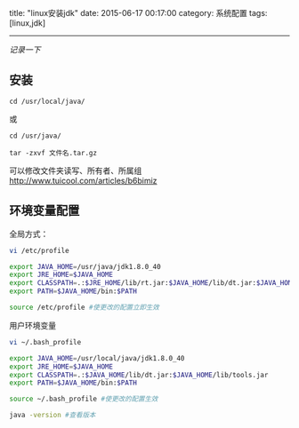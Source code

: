 title: "linux安装jdk"
date: 2015-06-17 00:17:00
category: 系统配置
tags: [linux,jdk]

---

*记录一下*

## 安装
    
    cd /usr/local/java/ 

或

    cd /usr/java/

    tar -zxvf 文件名.tar.gz

可以修改文件夹读写、所有者、所属组
http://www.tuicool.com/articles/b6bimiz

## 环境变量配置

全局方式：

```bash
vi /etc/profile

export JAVA_HOME=/usr/java/jdk1.8.0_40
export JRE_HOME=$JAVA_HOME
export CLASSPATH=.:$JRE_HOME/lib/rt.jar:$JAVA_HOME/lib/dt.jar:$JAVA_HOME/lib/tools.jar
export PATH=$JAVA_HOME/bin:$PATH

source /etc/profile #使更改的配置立即生效
```

用户环境变量

```bash
vi ~/.bash_profile

export JAVA_HOME=/usr/local/java/jdk1.8.0_40
export JRE_HOME=$JAVA_HOME
export CLASSPATH=.:$JAVA_HOME/lib/dt.jar:$JAVA_HOME/lib/tools.jar
export PATH=$JAVA_HOME/bin:$PATH

source ~/.bash_profile #使更改的配置生效

java -version #查看版本

```